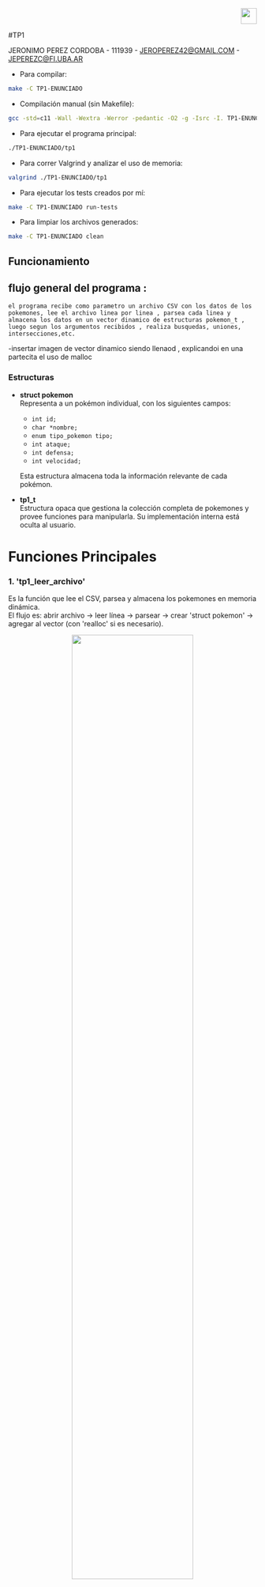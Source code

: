 <div align="right">
<img width="32px" src="img/algo2.svg">
</div>

#TP1

JERONIMO PEREZ CORDOBA - 111939 - JEROPEREZ42@GMAIL.COM - JEPEREZC@FI.UBA.AR


- Para compilar: 

```bash
make -C TP1-ENUNCIADO
```


- Compilación manual (sin Makefile):
```bash
gcc -std=c11 -Wall -Wextra -Werror -pedantic -O2 -g -Isrc -I. TP1-ENUNCIADO/main.c TP1-ENUNCIADO/src/tp1.c -o tp1
```

- Para ejecutar el programa principal:

```bash
./TP1-ENUNCIADO/tp1
```

- Para correr Valgrind y analizar el uso de memoria:

```bash
valgrind ./TP1-ENUNCIADO/tp1
```

- Para ejecutar los tests creados por mí:

```bash
make -C TP1-ENUNCIADO run-tests
```

- Para limpiar los archivos generados:

```bash
make -C TP1-ENUNCIADO clean
```


##  Funcionamiento

## flujo general del programa : 
    el programa recibe como parametro un archivo CSV con los datos de los pokemones, lee el archivo linea por linea , parsea cada linea y almacena los datos en un vector dinamico de estructuras pokemon_t , luego segun los argumentos recibidos , realiza busquedas, uniones, intersecciones,etc.

-insertar imagen de vector dinamico siendo llenaod , explicandoi en una partecita el uso de malloc 

### Estructuras


- **struct pokemon**  
  Representa a un pokémon individual, con los siguientes campos:
  - `int id;`
  - `char *nombre;`
  - `enum tipo_pokemon tipo;`
  - `int ataque;`
  - `int defensa;`
  - `int velocidad;`

  Esta estructura almacena toda la información relevante de cada pokémon.

- **tp1_t**  
   Estructura opaca que gestiona la colección completa de pokemones y provee funciones para manipularla. Su implementación interna está oculta al usuario.


# Funciones Principales

### 1. 'tp1_leer_archivo'

Es la función que lee el CSV, parsea y almacena los pokemones en memoria dinámica.  
El flujo es: abrir archivo → leer línea → parsear → crear 'struct pokemon' → agregar al vector (con 'realloc' si es necesario).

<div align="center">
<img width="70%" src="img/leer.svg">
</div>

La función tp1_leer_archivo tiene complejidad O(n^2) en el peor caso, ya que por cada pokémon leído se verifica si su id está repetido recorriendo toda la colección cargada hasta el momento.  
El manejo de memoria dinámica (con realloc) es amortizado O(n), pero no afecta el orden final de complejidad.

---

### 2. 'tp1_cantidad'

Es la función encargada de devolver la cantidad de pokemones almacenados en tp1_t.  
Si el puntero recibido es nulo retorna 0.  
Su complejidad es O(1) porque solo consulta un campo (es decir, una variable interna) de la estructura tp1_t llamada cantidad, que siempre mantiene actualizado el número de pokemones almacenados.  
Acceder a un campo de una estructura en C es una operación instantánea, sin importar cuántos elementos haya en la colección.

---

### 3. 'tp1_guardar_archivo'

La función tp1_guardar_archivo guarda los pokemones almacenados en la estructura tp1 en un archivo, el nombre de este es pasado por parámetro.  
Cada pokemon se escribe en una línea, con sus datos separados por comas, la idea es que el formato sea compatible con tp1_leer_archivo.  
Su complejidad es O(n), donde n es la cantidad de pokemones, porque recorre y escribe cada uno.

---

### 4. 'tp1_union'

La función tp1_union recibe (tp1_t *a y tp1_t *b) y devuelve un nuevo tp1 que contiene todos los pokemones de ambas, sin repetir aquellos que tengan el mismo id.  
Internamente, recorre ambas listas ordenadas por id y va agregando cada pokemon a la nueva colección, asegurando que no haya duplicados.  
Su complejidad es O(n + m), donde n es la cantidad de pokemones en la primera colección y m en la segunda.

¿Cómo lo hace?

* Internamente, ambas colecciones están ordenadas por id.
* Se recorre ambas listas al mismo tiempo.
* Si el id es igual en ambos, se agrega solo el de la primera colección y se avanza en ambas.
* Si el id de la primera es menor, se agrega ese y se avanza solo en la primera.
* Si el id de la segunda es menor, se agrega ese y se avanza solo en la segunda.

---
    
### 5. 'tp1_interseccion'

Recibe dos colecciones y devuelve una nueva colección que contiene solo los pokemones que están en ambas (es decir, los que tienen el mismo id en las dos colecciones).  
Su complejidad es O(n + m), donde n y m son las cantidades de pokemones en cada tp1 pasado por parámetro.

¿Cómo lo hace?

* Recorre ambas listas ordenadas por id.
* Solo agrega a la nueva colección los pokemones cuyo id aparece en ambas listas.
* Avanza en ambas listas cuando encuentra un id igual, o solo en la que tiene el id menor si son distintos.

---

### 6. 'tp1_diferencia'

Recibe dos tp1 y devuelve un nuevo tp1 con los pokemones que están en la primer tp1 pero no en el segundo.  
Su complejidad es O(n + m), donde n y m son las cantidades de pokemones en cada tp1 pasado por parámetro.

¿Cómo lo hace?

* Recorre ambas listas ordenadas por id.
* Agrega a la nueva colección los pokemones de la primera lista cuyo id no aparece en la segunda.
* Si encuentra un id igual en ambas, lo saltea (no lo agrega) y avanza en ambas.
* Si el id de la primera es menor, lo agrega y avanza solo en la primera.
* Si el id de la segunda es menor, avanza solo en la segunda.

Las funciones 'tp1_union', 'tp1_interseccion' y 'tp1_diferencia' están estrechamente relacionadas:  
todas utilizan la misma función interna para combinar los tp1, diferenciándose únicamente por el criterio de selección, que se pasa como un puntero a función. Esto permite reutilizar el código y cambiar solo la lógica de qué pokemones agregar en cada caso.

<div align="center">
<img width="70%" src="img/punterofuncion.svg">
</div>

Al principio, implementar las funciones de unión, intersección y diferencia me resultó desafiante, ya que mis primeras versiones recorrían las colecciones de forma anidada, resultando en una complejidad O(n^2). Notaba que intersección y diferencia compartían cierta lógica, pero unión parecía distinta, por lo que inicialmente las implementé por separado.

Sin embargo, en día de la clase de consultas, me di cuenta de que todas podían resolverse eficientemente si ambas colecciones estaban ordenadas por id. Esto me permitió inspirarme en la etapa de "merge" de mergesort y crear una función genérica interna (combinar_tp1) que recorre ambas listas en paralelo en O(n + m), aplicando un criterio de selección pasado como puntero a función. Así, logré unificar las tres operaciones en una sola función eficiente y reutilizable.

---

### 7. 'tp1_buscar_nombre'

Busca un pokémon dentro de la colección representada por tp1_t cuyo nombre coincida exactamente con el nombre pasado por parámetro.  
Se recibe por parámetro el tp1 y el nombre a buscar en tp1.  
Su complejidad es O(n), ya que en el peor caso se debe recorrer todos los pokemones para ver si el nombre está.

---

### 8. 'tp1_buscar_id'

Busca un pokemon dentro de tp1 cuyo campo id coincida exactamente con el valor pasado por parámetro.  
Recibe por parámetros (tp1_t *tp) y un número entero con el id a buscar (int id).

Ya que están ordenados, gracias a la combinación de una función auxiliar merge_sort con tp1_leer_archivo, aplico búsqueda binaria, pasando estos parámetros (tp1_t *tp, int id, size_t inicio, size_t fin), así logro obtener una complejidad de O(log n), donde n es la cantidad de pokemones en tp1.

---

### 9. 'tp1_con_cada_pokemon'
   El objetivo de esta funcion es aplicarle una funcion(f) a cada pokemon del tp1, en orden de ID.
   La funcion se detiene cuando f devuelve false o se terminan los pokemones , lo interesante de esto es que f puede ser lo que nosotros queramos , generando asi , maneras infinitas de manejar y modificar a los pokemones 
   Su complejidad es O(n), donde n es la cantidad de pokemones en tp1.

---

### 10. ' tp1_destruir'
    Libera toda la memoria asociada al tp1, incluyendo el array dinámico de pokemones y los strings de nombre de cada pokémon.
    Su complejidad es O(n), donde n es la cantidad de pokemones en el tp1.


